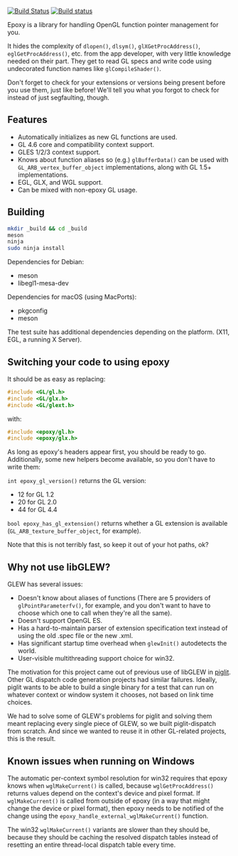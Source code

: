[![Build Status](https://travis-ci.org/anholt/libepoxy.svg?branch=master)](https://travis-ci.org/anholt/libepoxy)
[![Build status](https://ci.appveyor.com/api/projects/status/xv6y5jurt5v5ngjx/branch/master?svg=true)](https://ci.appveyor.com/project/ebassi/libepoxy/branch/master)

Epoxy is a library for handling OpenGL function pointer management for
you.

It hides the complexity of `dlopen()`, `dlsym()`, `glXGetProcAddress()`,
`eglGetProcAddress()`, etc. from the app developer, with very little
knowledge needed on their part.  They get to read GL specs and write
code using undecorated function names like `glCompileShader()`.

Don't forget to check for your extensions or versions being present
before you use them, just like before!  We'll tell you what you forgot
to check for instead of just segfaulting, though.

Features
--------

  * Automatically initializes as new GL functions are used.
  * GL 4.6 core and compatibility context support.
  * GLES 1/2/3 context support.
  * Knows about function aliases so (e.g.) `glBufferData()` can be
    used with `GL_ARB_vertex_buffer_object` implementations, along
    with GL 1.5+ implementations.
  * EGL, GLX, and WGL support.
  * Can be mixed with non-epoxy GL usage.

Building
--------

```sh
mkdir _build && cd _build
meson
ninja
sudo ninja install
```

Dependencies for Debian:

  * meson
  * libegl1-mesa-dev

Dependencies for macOS (using MacPorts): 

  * pkgconfig
  * meson

The test suite has additional dependencies depending on the platform.
(X11, EGL, a running X Server).

Switching your code to using epoxy
----------------------------------

It should be as easy as replacing:

```cpp
#include <GL/gl.h>
#include <GL/glx.h>
#include <GL/glext.h>
```

with:

```cpp
#include <epoxy/gl.h>
#include <epoxy/glx.h>
```

As long as epoxy's headers appear first, you should be ready to go.
Additionally, some new helpers become available, so you don't have to
write them:

`int epoxy_gl_version()` returns the GL version:

  * 12 for GL 1.2
  * 20 for GL 2.0
  * 44 for GL 4.4

`bool epoxy_has_gl_extension()` returns whether a GL extension is
available (`GL_ARB_texture_buffer_object`, for example).

Note that this is not terribly fast, so keep it out of your hot paths,
ok?

Why not use libGLEW?
--------------------

GLEW has several issues:

  * Doesn't know about aliases of functions (There are 5 providers of
    `glPointParameterfv()`, for example, and you don't want to have to
    choose which one to call when they're all the same).
  * Doesn't support OpenGL ES.
  * Has a hard-to-maintain parser of extension specification text
    instead of using the old .spec file or the new .xml.
  * Has significant startup time overhead when `glewInit()`
    autodetects the world.
  * User-visible multithreading support choice for win32.

The motivation for this project came out of previous use of libGLEW in
[piglit](http://piglit.freedesktop.org/).  Other GL dispatch code
generation projects had similar failures.  Ideally, piglit wants to be
able to build a single binary for a test that can run on whatever
context or window system it chooses, not based on link time choices.

We had to solve some of GLEW's problems for piglit and solving them
meant replacing every single piece of GLEW, so we built
piglit-dispatch from scratch.  And since we wanted to reuse it in
other GL-related projects, this is the result.

Known issues when running on Windows
------------------------------------

The automatic per-context symbol resolution for win32 requires that
epoxy knows when `wglMakeCurrent()` is called, because `wglGetProcAddress()`
returns values depend on the context's device and pixel format.  If
`wglMakeCurrent()` is called from outside of epoxy (in a way that might
change the device or pixel format), then epoxy needs to be notified of
the change using the `epoxy_handle_external_wglMakeCurrent()` function.

The win32 `wglMakeCurrent()` variants are slower than they should be,
because they should be caching the resolved dispatch tables instead of
resetting an entire thread-local dispatch table every time.
